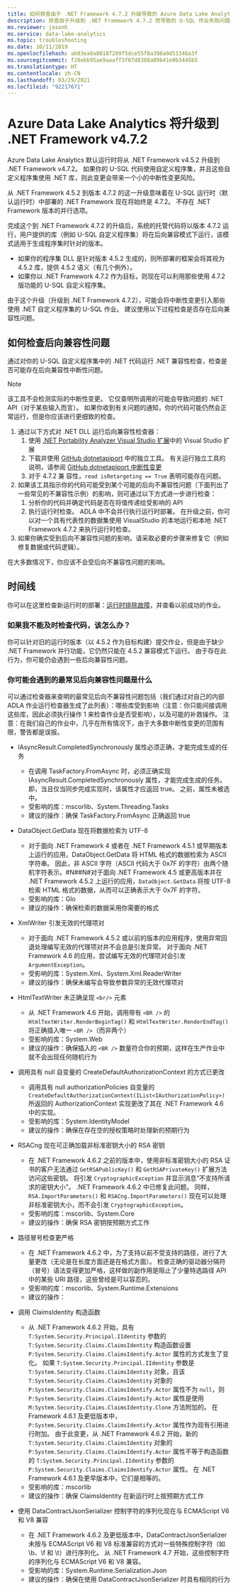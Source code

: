 ```yaml
---
title: 如何排查由于 .NET Framework 4.7.2 升级导致的 Azure Data Lake Analytics U-SQL 作业失败问题
description: 排查由于升级到 .NET Framework 4.7.2 而导致的 U-SQL 作业失败问题。
ms.reviewer: jasonh
ms.service: data-lake-analytics
ms.topic: troubleshooting
ms.date: 10/11/2019
ms.openlocfilehash: ab03ea8a88187289f5dce55f8a396a9d51346a3f
ms.sourcegitcommit: f28ebb95ae9aaaff3f87d8388a09b41e0b3445b5
ms.translationtype: HT
ms.contentlocale: zh-CN
ms.lasthandoff: 03/29/2021
ms.locfileid: "92217671"
---
```

# <a name="azure-data-lake-analytics-is-upgrading-to-the-net-framework-v472"></a>Azure Data Lake Analytics 将升级到 .NET Framework v4.7.2

Azure Data Lake Analytics 默认运行时将从 .NET Framework v4.5.2 升级到 .NET Framework v4.7.2。 如果你的 U-SQL 代码使用自定义程序集，并且这些自定义程序集使用 .NET 库，则此变更会带来一个小的中断性变更风险。

从 .NET Framework 4.5.2 到版本 4.7.2 的这一升级意味着在 U-SQL 运行时（默认运行时）中部署的 .NET Framework 现在将始终是 4.7.2。 不存在 .NET Framework 版本的并行选项。

完成这个到 .NET Framework 4.7.2 的升级后，系统的托管代码将以版本 4.7.2 运行，用户提供的库（例如 U-SQL 自定义程序集）将在后向兼容模式下运行，该模式适用于生成程序集时针对的版本。

- 如果你的程序集 DLL 是针对版本 4.5.2 生成的，则所部署的框架会将其视为 4.5.2 库，提供 4.5.2 语义（有几个例外）。
- 如果你以 .NET Framework 4.7.2 作为目标，则现在可以利用那些使用 4.7.2 版功能的 U-SQL 自定义程序集。

由于这个升级（升级到 .NET Framework 4.7.2），可能会将中断性变更引入那些使用 .NET 自定义程序集的 U-SQL 作业。 建议使用以下过程检查是否存在后向兼容性问题。

## <a name="how-to-check-for-backwards-compatibility-issues"></a>如何检查后向兼容性问题

通过对你的 U-SQL 自定义程序集中的 .NET 代码运行 .NET 兼容性检查，检查是否可能存在后向兼容性中断性问题。

> [!Note]
> 该工具不会检测实际的中断性变更。 它仅查明所调用的可能会导致问题的 .NET API（对于某些输入而言）。 如果你收到有关问题的通知，你的代码可能仍然会正常运行，但是你应该进行更细致的检查。

1. 通过以下方式对 .NET DLL 运行后向兼容性检查器：
   1. 使用 [.NET Portability Analyzer Visual Studio 扩展](https://marketplace.visualstudio.com/items?itemName=ConnieYau.NETPortabilityAnalyzer)中的 Visual Studio 扩展
   1. 下载并使用 [GitHub dotnetapiport](https://github.com/microsoft/dotnet-apiport) 中的独立工具。 有关运行独立工具的说明，请参阅 [GitHub dotnetapiport 中断性变更](https://github.com/microsoft/dotnet-apiport/blob/dev/docs/HowTo/BreakingChanges.md)
   1. 对于 4.7.2 兼 容性，`read isRetargeting == True` 表明可能存在问题。
2. 如果该工具指示你的代码可能受到某个可能的后向不兼容性问题（下面列出了一些常见的不兼容性示例）的影响，则可通过以下方式进一步进行检查：
   1. 分析你的代码并确定代码是否在将值传递给受影响的 API
   1. 执行运行时检查。 ADLA 中不会并行执行运行时部署。 在升级之前，你可以对一个具有代表性的数据集使用 VisualStudio 的本地运行和本地 .NET Framework 4.7.2 来执行运行时检查。
3. 如果你确实受到后向不兼容性问题的影响，请采取必要的步骤来修复它（例如修复数据或代码逻辑）。

在大多数情况下，你应该不会受后向不兼容性问题的影响。

## <a name="timeline"></a>时间线

你可以在这里检查新运行时的部署：[运行时排除故障](runtime-troubleshoot.md)，并查看以前成功的作业。

### <a name="what-if-i-cant-get-my-code-reviewed-in-time"></a>如果我不能及时检查代码，该怎么办？

你可以针对旧的运行时版本（以 4.5.2 作为目标构建）提交作业，但是由于缺少 .NET Framework 并行功能，它仍然只能在 4.5.2 兼容模式下运行。 由于存在此行为，你可能仍会遇到一些后向兼容性问题。

### <a name="what-are-the-most-common-backwards-compatibility-issues-you-may-encounter"></a>你可能会遇到的最常见后向兼容性问题是什么

可以通过检查器来查明的最常见后向不兼容性问题包括（我们通过对自己的内部 ADLA 作业运行检查器生成了此列表）：哪些库受到影响（注意：你只能间接调用这些库，因此必须执行操作 1 来检查作业是否受影响），以及可能的补救操作。 注意：在我们自己的作业中，几乎在所有情况下，由于大多数中断性变更的范围有限，警告都是误报。

- IAsyncResult.CompletedSynchronously 属性必须正确，才能完成生成的任务
  - 在调用 TaskFactory.FromAsync 时，必须正确实现 IAsyncResult.CompletedSynchronously 属性，才能完成生成的任务。 即，当且仅当同步完成实现时，该属性才应返回 true。 之前，属性未被选中。
  - 受影响的库：mscorlib、System.Threading.Tasks
  - 建议的操作：确保 TaskFactory.FromAsync 正确返回 true

- DataObject.GetData 现在将数据检索为 UTF-8
  - 对于面向 .NET Framework 4 或者在 .NET Framework 4.5.1 或早期版本上运行的应用，DataObject.GetData 将 HTML 格式的数据检索为 ASCII 字符串。 因此，非 ASCII 字符（ASCII 代码大于 0x7F 的字符）由两个随机字符表示。#N##N#对于面向 .NET Framework 4.5 或更高版本并在 .NET Framework 4.5.2 上运行的应用，`DataObject.GetData` 将按 UTF-8 检索 HTML 格式的数据，从而可以正确表示大于 0x7F 的字符。
  - 受影响的库：Glo
  - 建议的操作：确保检索的数据采用你需要的格式

- XmlWriter 引发无效的代理项对
  - 对于面向 .NET Framework 4.5.2 或以前的版本的应用程序，使用异常回退处理编写无效的代理项对并不会总是引发异常。 对于面向 .NET Framework 4.6 的应用，尝试编写无效的代理项对会引发 `ArgumentException`。
  - 受影响的库：System.Xml、System.Xml.ReaderWriter
  - 建议的操作：确保未编写会导致参数异常的无效代理项对

- HtmlTextWriter 未正确呈现 `<br/>` 元素
  - 从 .NET Framework 4.6 开始，调用带有 `<BR />` 的 `HtmlTextWriter.RenderBeginTag()` 和 `HtmlTextWriter.RenderEndTag()` 将正确插入唯一 `<BR />`（而非两个）
  - 受影响的库：System.Web
  - 建议的操作：确保插入的 `<BR />` 数量符合你的预期，这样在生产作业中就不会出现任何随机行为

- 调用具有 null 自变量的 CreateDefaultAuthorizationContext 的方式已更改
  - 调用具有 null authorizationPolicies 自变量的 `CreateDefaultAuthorizationContext(IList<IAuthorizationPolicy>)` 所返回的 AuthorizationContext 实现更改了其在 .NET Framework 4.6 中的实现。
  - 受影响的库：System.IdentityModel
  - 建议的操作：确保在存在空的授权策略时处理新的预期行为
  
- RSACng 现在可正确加载非标准密钥大小的 RSA 密钥
  - 在 .NET Framework 4.6.2 之前的版本中，使用非标准密钥大小的 RSA 证书的客户无法通过 `GetRSAPublicKey()` 和 `GetRSAPrivateKey()` 扩展方法访问这些密钥。 将引发 `CryptographicException` 并显示消息“不支持所请求的密钥大小”。 .NET Framework 4.6.2 中已修复此问题。 同样，`RSA.ImportParameters()` 和 `RSACng.ImportParameters()` 现在可以处理非标准密钥大小，而不会引发 `CryptographicException`。
  - 受影响的库：mscorlib、System.Core
  - 建议的操作：确保 RSA 密钥按预期方式工作

- 路径冒号检查更严格
  - 在 .NET Framework 4.6.2 中，为了支持以前不受支持的路径，进行了大量更改（无论是在长度方面还是在格式方面）。 检查正确的驱动器分隔符（冒号）语法变得更加严格，这样做的副作用是阻止了少量特选路径 API 中的某些 URI 路径，这些曾经是可以容忍的。
  - 受影响的库：mscorlib、System.Runtime.Extensions
  - 建议的操作：

- 调用 ClaimsIdentity 构造函数
  - 从 .NET Framework 4.6.2 开始，具有 `T:System.Security.Principal.IIdentity` 参数的 `T:System.Security.Claims.ClaimsIdentity` 构造函数设置 `P:System.Security.Claims.ClaimsIdentify.Actor` 属性的方式发生了变化。 如果 `T:System.Security.Principal.IIdentity` 参数是 `T:System.Security.Claims.ClaimsIdentity` 对象，且该 `T:System.Security.Claims.ClaimsIdentity` 对象的 `P:System.Security.Claims.ClaimsIdentify.Actor` 属性不为 `null`，则 `P:System.Security.Claims.ClaimsIdentify.Actor` 属性是使用 `M:System.Security.Claims.ClaimsIdentity.Clone` 方法附加的。 在 Framework 4.6.1 及更低版本中，`P:System.Security.Claims.ClaimsIdentify.Actor` 属性作为现有引用进行附加。 由于此变更，从 .NET Framework 4.6.2 开始，新的 `T:System.Security.Claims.ClaimsIdentity` 对象的 `P:System.Security.Claims.ClaimsIdentify.Actor` 属性不等于构造函数的 `T:System.Security.Principal.IIdentity` 参数的 `P:System.Security.Claims.ClaimsIdentify.Actor` 属性。 在 .NET Framework 4.6.1 及更早版本中，它们是相等的。
  - 受影响的库：mscorlib
  - 建议的操作：确保 ClaimsIdentity 在新运行时上按预期方式工作

- 使用 DataContractJsonSerializer 控制字符的序列化现在与 ECMAScript V6 和 V8 兼容
  - 在 .NET Framework 4.6.2 及更低版本中，DataContractJsonSerializer 未按与 ECMAScript V6 和 V8 标准兼容的方式对一些特殊控制字符（如 \b、\f 和 \t）进行序列化。 从 .NET Framework 4.7 开始，这些控制字符的序列化与 ECMAScript V6 和 V8 兼容。
  - 受影响的库：System.Runtime.Serialization.Json
  - 建议的操作：确保在使用 DataContractJsonSerializer 时具有相同的行为
